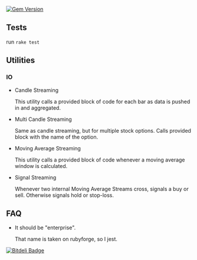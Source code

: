[![Gem Version](https://badge.fury.io/rb/enterprice.svg)](http://badge.fury.io/rb/enterprice)

## Tests
  
  run `rake test`

## Utilities

### IO

* Candle Streaming

    This utility calls a provided block of code for each bar as data is pushed in and aggregated.

* Multi Candle Streaming
  
    Same as candle streaming, but for multiple stock options. Calls provided block with the name of the option.

* Moving Average Streaming
  
    This utility calls a provided block of code whenever a moving average window is calculated.

* Signal Streaming
  
    Whenever two internal Moving Average Streams cross, signals a buy or sell. Otherwise signals hold or stop-loss.

## FAQ
  
* It should be "enterprise".

  That name is taken on rubyforge, so I jest.

[![Bitdeli Badge](https://d2weczhvl823v0.cloudfront.net/nurettin/enterprice/trend.png)](https://bitdeli.com/free "Bitdeli Badge")
